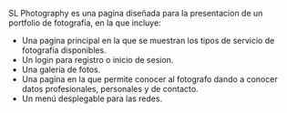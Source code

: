 SL Photography es una pagina diseñada para la presentacion de un portfolio de fotografia, en la que incluye: 
- Una pagina principal en la que se muestran los tipos de servicio de fotografia disponibles.
- Un login para registro o inicio de sesion.
- Una galeria de fotos.
- Una pagina en la que permite conocer al fotografo dando a conocer datos profesionales, personales y de contacto.
- Un menú desplegable para las redes. 
